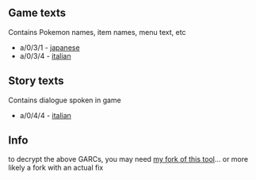 ## Game texts
Contains Pokemon names, item names, menu text, etc

- a/0/3/1 - [japanese](https://raw.githubusercontent.com/vgmoose/sm-demo-text/master/gametext/japanese.txt)
- a/0/3/4 - [italian](https://raw.githubusercontent.com/vgmoose/sm-demo-text/master/gametext/italian.txt)


## Story texts
Contains dialogue spoken in game

- a/0/4/4 - [italian](https://raw.githubusercontent.com/vgmoose/sm-demo-text/master/storytext/italian.txt)

## Info
to decrypt the above GARCs, you may need [my fork of this tool](https://github.com/vgmoose/GARC-Unpack)... or more likely a fork with an actual fix
